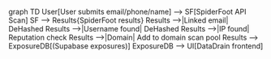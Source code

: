 graph TD
  User[User submits email/phone/name] --> SF[SpiderFoot API Scan]
  SF --> Results{SpiderFoot results}
  Results -->|Linked email| DeHashed
  Results -->|Username found| DeHashed
  Results -->|IP found| Reputation check
  Results -->|Domain| Add to domain scan pool
  Results --> ExposureDB[(Supabase exposures)]
  ExposureDB --> UI[DataDrain frontend]